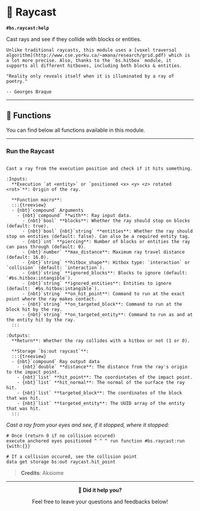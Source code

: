 # 🔦 Raycast

**`#bs.raycast:help`**

Cast rays and see if they collide with blocks or entities.

```{note}
Unlike traditional raycasts, this module uses a [voxel traversal algorithm](http://www.cse.yorku.ca/~amana/research/grid.pdf) which is a lot more precise. Also, thanks to the `bs.hitbox` module, it supports all different hitboxes, including both blocks & entities.
```

```{epigraph}
"Reality only reveals itself when it is illuminated by a ray of poetry."

-- Georges Braque
```

---

## 🔧 Functions

You can find below all functions available in this module.

---

### Run the Raycast

```{function} #bs.raycast:run {with:{}}

Cast a ray from the execution position and check if it hits something.

:Inputs:
  **Execution `at <entity>` or `positioned <x> <y> <z> rotated <rot>`**: Origin of the ray.

  **Function macro**:
  :::{treeview}
  - {nbt}`compound` Arguments
    - {nbt}`compound` **with**: Ray input data.
      - {nbt}`bool` **blocks**: Whether the ray should stop on blocks (default: true).
      - {nbt}`bool` {nbt}`string` **entities**: Whether the ray should stop on entities (default: false). Can also be a required entity tag.
      - {nbt}`int` **piercing**: Number of blocks or entities the ray can pass through (default: 0).
      - {nbt}`number` **max_distance**: Maximum ray travel distance (default: 16.0).
      - {nbt}`string` **hitbox_shape**: Hitbox type: `interaction` or `collision` (default: `interaction`).
      - {nbt}`string` **ignored_blocks**: Blocks to ignore (default: `#bs.hitbox:intangible`).
      - {nbt}`string` **ignored_entities**: Entities to ignore (default: `#bs.hitbox:intangible`).
      - {nbt}`string` **on_hit_point**: Command to run at the exact point where the ray makes contact.
      - {nbt}`string` **on_targeted_block**: Command to run at the block hit by the ray.
      - {nbt}`string` **on_targeted_entity**: Command to run as and at the entity hit by the ray.
  :::

:Outputs:
  **Return**: Whether the ray collides with a hitbox or not (1 or 0).

  **Storage `bs:out raycast`**:
  :::{treeview}
  - {nbt}`compound` Ray output data
    - {nbt}`double` **distance**: The distance from the ray's origin to the impact point.
    - {nbt}`list` **hit_point**: The coordintates of the impact point.
    - {nbt}`list` **hit_normal**: The normal of the surface the ray hit.
    - {nbt}`list` **targeted_block**: The coordinates of the block that was hit.
    - {nbt}`list` **targeted_entity**: The UUID array of the entity that was hit.
  :::
```

*Cast a ray from your eyes and see, if it stopped, where it stopped:*

```mcfunction
# Once (return 0 if no collision occured)
execute anchored eyes positioned ^ ^ ^ run function #bs.raycast:run {with:{}}

# If a collision occured, see the collision point
data get storage bs:out raycast.hit_point
```

> **Credits**: Aksiome

---

<div id="gs-comments" align=center>

**💬 Did it help you?**

Feel free to leave your questions and feedbacks below!

</div>
